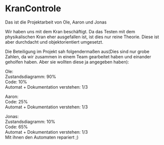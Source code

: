 # KranControle

Das ist die Projektarbeit von Ole, Aaron und Jonas

Wir haben uns mit dem Kran beschäftigt.
Da das Testen mit dem physikalischen Kran eher ausgefallen ist, ist dies nur reine Theorie. Diese ist aber durchdacht und objektorientiert umgesetzt.

Die Beteiligung im Projekt sah folgendermaßen aus(Dies sind nur grobe Zahlen, da wir zusammen in einem Team gearbeitet haben und einander geholfen haben. Aber sie wollten diese ja angegeben haben):

Ole:<br>
Zustandsdiagramm: 90%<br>
Code: 10%<br>
Automat + Dokumentation verstehen: 1/3<br>

Aaron:<br>
Code: 25%<br>
Automat + Dokumentation verstehen: 1/3<br>

Jonas:<br>
Zustandsdiagramm: 10%<br>
Code: 65%<br>
Automat + Dokumentation verstehen: 1/3<br>
Mit ihnen den Automaten repariert ;)
  
